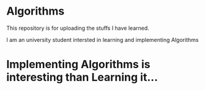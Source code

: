 # Algorithms
This repository is for uploading the stuffs I have learned.

I am an university student intersted in learning and implementing Algorithms

# Implementing Algorithms is interesting than Learning it...
